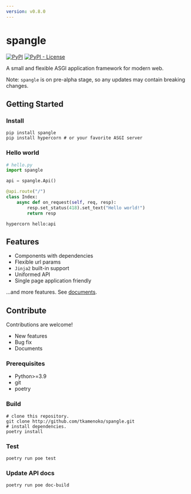 ```yaml
---
version: v0.8.0
---
```


# spangle

[![PyPI](https://img.shields.io/pypi/v/spangle)](https://pypi.org/project/spangle/)
[![PyPI - License](https://img.shields.io/pypi/l/spangle)](https://pypi.org/project/spangle/)

A small and flexible ASGI application framework for modern web.

Note: `spangle` is on pre-alpha stage, so any updates may contain breaking changes.

## Getting Started

### Install

```shell
pip install spangle
pip install hypercorn # or your favorite ASGI server
```

### Hello world

```python
# hello.py
import spangle

api = spangle.Api()

@api.route("/")
class Index:
    async def on_request(self, req, resp):
        resp.set_status(418).set_text("Hello world!")
        return resp

```

```shell
hypercorn hello:api
```

## Features

- Components with dependencies
- Flexible url params
- `Jinja2` built-in support
- Uniformed API
- Single page application friendly

...and more features. See [documents](http://tkamenoko.github.io/spangle).

## Contribute

Contributions are welcome!

- New features
- Bug fix
- Documents

### Prerequisites

- Python>=3.9
- git
- poetry

### Build

```shell
# clone this repository.
git clone http://github.com/tkamenoko/spangle.git
# install dependencies.
poetry install
```

### Test

```shell
poetry run poe test
```

### Update API docs

```shell
poetry run poe doc-build
```
